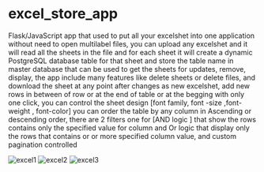 # excel_store_app
Flask/JavaScript app that used to put all your excelshet into one application without need to open multilabel files, you can upload any excelshet and it will read all the sheets in the file and for each sheet it will create a dynamic PostgreSQL  database table for that sheet and store the table name in master database that can be used to get the sheets for updates, remove, display,   the app include many features like delete sheets or delete files, and download the sheet at any point after changes as new excelshet,  add new rows in between of row or at the end of table or at the begging with only one click, you can control the sheet design [font family, font -size ,font-weight , font-color] you can order the table by any column in Ascending or descending order, there are 2 filters one for [AND logic ] that show the rows contains only the specified value for column and Or logic that display only the rows that contains or or more specified column value, and custom pagination controlled


![excel1](https://i.ibb.co/G9tp4S6/sheet5.jpg)
![excel2](https://i.ibb.co/1zYPQ0V/sheet1.jpg)
![excel3](https://i.ibb.co/R4DZqzG/sheet3.jpg)



